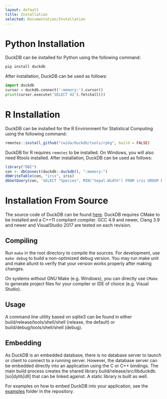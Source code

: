 ```yaml
---
layout: default
title: Installation
selected: Documentation/Installation
---
```

# Python Installation
DuckDB can be installed for Python using the following command:

```bash
pip install duckdb
```

After installation, DuckDB can be used as follows:

```python
import duckdb
cursor = duckdb.connect(':memory:').cursor()
print(cursor.execute('SELECT 42').fetchall())
```

# R Installation
DuckDB can be installed for the R Environment for Statistical Computing using the following command:

```R
remotes::install_github("cwida/duckdb/tools/rpkg", build = FALSE)
```

DuckDB for R requires `remotes` to be installed. On Windows, you will also need Rtools installed. After installation, DuckDB can be used as follows:

```R
library("DBI")
con <- dbConnect(duckdb::duckdb(), ":memory:")
dbWriteTable(con, "iris", iris)
dbGetQuery(con, 'SELECT "Species", MIN("Sepal.Width") FROM iris GROUP BY "Species"')
```

# Installation From Source
The source code of DuckDB can be found [here](https://github.com/cwida/duckdb). DuckDB requires CMake to be installed and a C++11 compliant compiler. GCC 4.9 and newer, Clang 3.9 and newer and VisualStudio 2017 are tested on each revision.

## Compiling
Run ``make`` in the root directory to compile the sources. For development, use ``make debug`` to build a non-optimized debug version. You may run make unit and make allunit to verify that your version works properly after making changes.

On systems without GNU Make (e.g. Windows), you can directly use ``CMake`` to generate project files for your compiler or IDE of choice (e.g. Visual Studio).
## Usage
A command line utility based on sqlite3 can be found in either build/release/tools/shell/shell (release, the default) or build/debug/tools/shell/shell (debug).

## Embedding
As DuckDB is an embedded database, there is no database server to launch or client to connect to a running server. However, the database server can be embedded directly into an application using the C or C++ bindings. The main build process creates the shared library build/release/src/libduckdb.[so|dylib|dll] that can be linked against. A static library is built as well.

For examples on how to embed DuckDB into your application, see the [examples](https://github.com/cwida/duckdb/tree/master/examples) folder in the repository.
